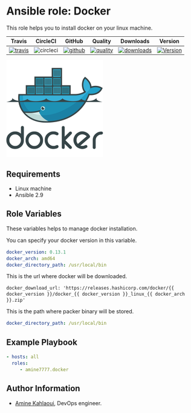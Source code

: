 Ansible role: Docker
=========

This role helps you to install docker on your linux machine.


|Travis|CircleCI|GitHub|Quality|Downloads|Version|
|------|--------|------|-------|---------|-------|
|[![travis](https://travis-ci.com/amine7777/ansible-role-docker.svg?branch=master)](https://travis-ci.com/amine7777/ansible-role-docker)|![circleci](https://circleci.com/gh/amine7777/ansible-role-docker.svg?style=svg)|[![github](https://github.com/amine7777/ansible-role-docker/workflows/CI/badge.svg)](https://github.com/amine7777/ansible-role-docker/actions)|[![quality](https://img.shields.io/ansible/quality/50498)](https://galaxy.ansible.com/amine7777/docker)|[![downloads](https://img.shields.io/ansible/role/d/50348)](https://galaxy.ansible.com/amine7777/docker)|[![Version](https://img.shields.io/github/release/amine7777/ansible-role-docker.svg)](https://github.com/amine7777/ansible-role-docker/releases/)|

![](docker.jpg)

Requirements
------------
- Linux machine
- Ansible 2.9

Role Variables
--------------
These variables helps to manage docker installation.

You can specify your docker version in this variable.
```yaml
docker_version: 0.13.1
docker_arch: amd64
docker_directory_path: /usr/local/bin
```
This is the url where docker will be downloaded.
```ỳaml
docker_download_url: 'https://releases.hashicorp.com/docker/{{ docker_version }}/docker_{{ docker_version }}_linux_{{ docker_arch }}.zip'
```
This is the path where packer binary will be stored.
```yaml
docker_directory_path: /usr/local/bin
```

Example Playbook
----------------

```yaml
- hosts: all
  roles:
     - amine7777.docker
```


Author Information
------------------

- [Amine Kahlaoui](https://github.com/amine7777), DevOps engineer.
